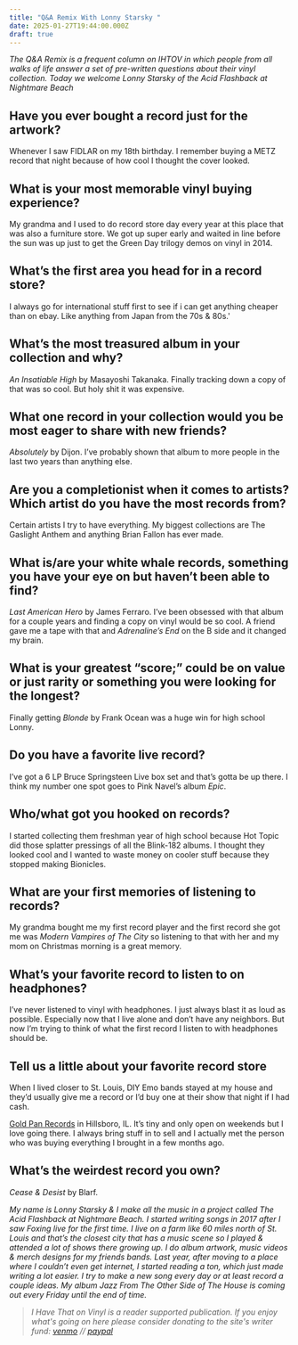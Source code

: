 ```yaml
---
title: "Q&A Remix With Lonny Starsky "
date: 2025-01-27T19:44:00.000Z
draft: true
---
```

*The Q&A Remix is a frequent column on IHTOV in which people from all walks of life answer a set of pre-written questions about their vinyl collection. Today we welcome Lonny Starsky of the Acid Flashback at Nightmare Beach*

## Have you ever bought a record just for the artwork?

Whenever I saw FIDLAR on my 18th birthday. I remember buying a METZ record that night because of how cool I thought the cover looked.

## What is your most memorable vinyl buying experience?

My grandma and I used to do record store day every year at this place that was also a furniture store. We got up super early and waited in line before the sun was up just to get the Green Day trilogy demos on vinyl in 2014.

## What’s the first area you head for in a record store?

I always go for international stuff first to see if i can get anything cheaper than on ebay. Like anything from Japan from the 70s & 80s.'

## What’s the most treasured album in your collection and why?

*An Insatiable High* by Masayoshi Takanaka. Finally tracking down a copy of that was so cool. But holy shit it was expensive.

## What one record in your collection would you be most eager to share with new friends?

*Absolutely* by Dijon. I’ve probably shown that album to more people in the last two years than anything else.

## Are you a completionist when it comes to artists? Which artist do you have the most records from?

Certain artists I try to have everything. My biggest collections are The Gaslight Anthem and anything Brian Fallon has ever made.

## What is/are your white whale records, something you have your eye on but haven’t been able to find?

*Last American Hero* by James Ferraro. I’ve been obsessed with that album for a couple years and finding a copy on vinyl would be so cool. A friend gave me a tape with that and *Adrenaline’s End* on the B side and it changed my brain.

## What is your greatest “score;” could be on value or just rarity or something you were looking for the longest?

Finally getting *Blonde* by Frank Ocean was a huge win for high school Lonny.

## Do you have a favorite live record?

I’ve got a 6 LP Bruce Springsteen Live box set and that’s gotta be up there. I think my number one spot goes to Pink Navel’s album *Epic*.

## Who/what got you hooked on records?

I started collecting them freshman year of high school because Hot Topic did those splatter pressings of all the Blink-182 albums. I thought they looked cool and I wanted to waste money on cooler stuff because they stopped making Bionicles.

## What are your first memories of listening to records?

My grandma bought me my first record player and the first record she got me was *Modern Vampires of The City* so listening to that with her and my mom on Christmas morning is a great memory.

## What’s your favorite record to listen to on headphones?

I’ve never listened to vinyl with headphones. I just always blast it as loud as possible. Especially now that I live alone and don’t have any neighbors. But now I’m trying to think of what the first record I listen to with headphones should be.

## Tell us a little about your favorite record store

When I lived closer to St. Louis, DIY Emo bands stayed at my house and they’d usually give me a record or I’d buy one at their show that night if I had cash.

[Gold Pan Records](https://www.instagram.com/thegoldpan/?hl=en) in Hillsboro, IL. It’s tiny and only open on weekends but I love going there. I always bring stuff in to sell and I actually met the person who was buying everything I brought in a few months ago.

## What’s the weirdest record you own?

*Cease & Desist* by Blarf.

*My name is Lonny Starsky & I make all the music in a project called The Acid Flashback at Nightmare Beach. I started writing songs in 2017 after I saw Foxing live for the first time. I live on a farm like 60 miles north of St. Louis and that’s the closest city that has a music scene so I played & attended a lot of shows there growing up. I do album artwork, music videos & merch designs for my friends bands. Last year, after moving to a place where I couldn’t even get internet, I started reading a ton, which just made writing a lot easier. I try to make a new song every day or at least record a couple ideas. My album Jazz From The Other Side of The House is coming out every Friday until the end of time.*

> *I Have That on Vinyl is a reader supported publication. If you enjoy what's going on here please consider donating to the site's writer fund: [venmo](https://account.venmo.com/u/Michele-Catalano2659) // [paypal](https://www.paypal.com/paypalme/goingitaloneny?country.x=US&locale.x=en_US)*
